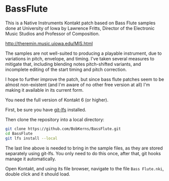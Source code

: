 # BassFlute
This is a Native Instruments Kontakt patch based on Bass Flute samples done at University of Iowa by  Lawrence Fritts, Director of the Electronic Music Studios and Professor of Composition.

http://theremin.music.uiowa.edu/MIS.html

The samples are not well-suited to producing a playable instrument, due to variations in pitch, envelope, and timing. I've taken several measures to mitigate that, including blending notes pitch-shifted variants, and incomplete editing of the start timing and pitch correction.

I hope to further improve the patch, but since bass flute patches seem to be almost non-existent (and I'm aware of no other free version at all) I'm making it available in its current form.

You need the full version of Kontakt 6 (or higher).

First, be sure you have [git-lfs](https://git-lfs.github.com/) installed.

Then clone the repository into a local directory:
```bash
git clone https://github.com/BobKerns/BassFlute.git
cd BassFlute
git lfs install --local
```

The last line above is needed to bring in the sample files, as they are stored separately using git-lfs. You only need to do this once, after that, git hooks manage it automatically.

Open Kontakt, and using its file browser, navigate to the file `Bass Flute.nki`, double click and it should load.